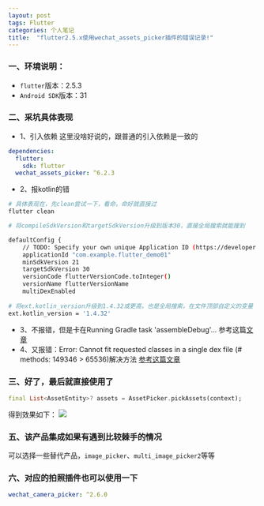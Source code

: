 ```yaml
---
layout: post
tags: Flutter
categories: 个人笔记
title:  "flutter2.5.x使用wechat_assets_picker插件的错误记录!"
---
```


### 一、环境说明：
- `flutter`版本：2.5.3
- `Android SDK`版本：31

### 二、采坑具体表现
- 1、引入依赖
这里没啥好说的，跟普通的引入依赖是一致的

```yml
dependencies:
  flutter:
    sdk: flutter
  wechat_assets_picker: ^6.2.3
```
- 2、报kotlin的错

```bash
# 具体表现在，先clean尝试一下，看命，命好就直接过
flutter clean

# 将compileSdkVersion和targetSdkVersion升级到版本30，直接全局搜索就能搜到

defaultConfig {
    // TODO: Specify your own unique Application ID (https://developer.android.com/studio/build/application-id.html).
    applicationId "com.example.flutter_demo01"
    minSdkVersion 21
    targetSdkVersion 30
    versionCode flutterVersionCode.toInteger()
    versionName flutterVersionName
    multiDexEnabled 
    
# 将ext.kotlin_version升级到1.4.32或更高，也是全局搜索，在文件顶部自定义的变量
ext.kotlin_version = '1.4.32'
```

- 3、不报错，但是卡在Running Gradle task 'assembleDebug'...
参考这篇[文章](https://blog.csdn.net/jinglinggg/article/details/105383270)
- 4、又报错：Error: Cannot fit requested classes in a single dex file (# methods: 149346 > 65536)解决方法
[参考这篇文章](https://www.jianshu.com/p/d09fe170240f)

### 三、好了，最后就直接使用了
```dart
final List<AssetEntity>? assets = AssetPicker.pickAssets(context);
```
得到效果如下：
![](https://files.catbox.moe/wo4e43.png)

### 五、该产品集成如果有遇到比较棘手的情况
可以选择一些替代产品，`image_picker`、`multi_image_picker2`等等

### 六、对应的拍照插件也可以使用一下

```yml
wechat_camera_picker: ^2.6.0
```